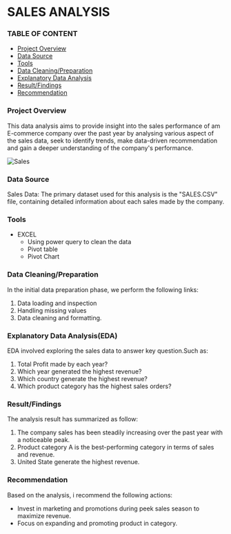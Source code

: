 # SALES ANALYSIS
### TABLE OF CONTENT
- [Project Overview](ProjectOverview)
- [Data Source](DataSource)
- [Tools](Tools)
- [Data Cleaning/Preparation](DataCleaning/Preparation)
- [Explanatory Data Analysis](ExplanatoryDataAnalysis)
- [Result/Findings](Result/Findings)
- [Recommendation](Recommendation) 

### Project Overview 
This data analysis aims to provide insight into the sales performance of am E-commerce company over the past year by analysing various aspect of the sales data, seek to identify trends, make data-driven recommendation and gain a deeper understanding of the company's performance.


![Sales](https://github.com/user-attachments/assets/8fb6c074-be19-4ab0-8ede-446e5f46b627)
### Data Source
Sales Data: The primary dataset used for this analysis is the "SALES.CSV" file, containing detailed information about each sales made by the company.

### Tools
- EXCEL
   - Using power query to clean the data
   - Pivot table
   - Pivot Chart
 ### Data Cleaning/Preparation
 In the initial data preparation phase, we perform the following links:
 1. Data loading and inspection
 2. Handling missing values
 3. Data cleaning and formatting.

### Explanatory Data Analysis(EDA)
EDA involved exploring the sales data to answer key question.Such as:
1. Total Profit made by each year?
2. Which year generated the highest revenue?
3. Which country generate the highest revenue?
4. Which product category has the highest sales orders?

### Result/Findings
The analysis result has summarized as follow:
1. The company sales has been steadily increasing over the past year with a noticeable peak.
2. Product category A is the best-performing category in terms of sales and revenue.
3. United State generate the highest revenue.

### Recommendation
Based on the analysis, i recommend the following actions:
- Invest in marketing and promotions during peek sales season to maximize revenue.
- Focus on expanding and promoting product in category.




